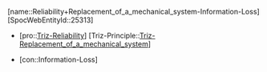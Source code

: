 ﻿---
type: TrizContradiction
aliases:
- Reliability+Replacement_of_a_mechanical_system-Information-Loss
license: CC BY-SA 4.0
copyright: https://github.com/SpocWeb
IsDeleted: false
IsReadOnly: false
Confidential: public
tags: 
- Triz/Contradiction
---
[name::Reliability+Replacement_of_a_mechanical_system-Information-Loss]
[SpocWebEntityId::25313]
+ [pro::[Triz-Reliability](tech/Triz/Parameter/Triz-Reliability.md)]
[Triz-Principle::[Triz-Replacement_of_a_mechanical_system](tech/Triz/Principle/Triz-Replacement_of_a_mechanical_system.md)]
- [con::Information-Loss]

